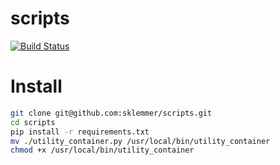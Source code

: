 scripts
===================
[![Build Status](https://travis-ci.org/sklemmer/scripts.svg?branch=master)](https://travis-ci.org/sklemmer/scripts)

# Install
```bash
git clone git@github.com:sklemmer/scripts.git
cd scripts
pip install -r requirements.txt
mv ./utility_container.py /usr/local/bin/utility_container
chmod +x /usr/local/bin/utility_container
```